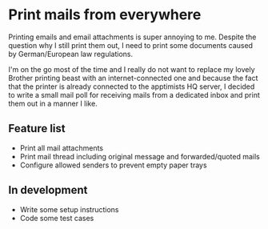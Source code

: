 # Print mails from everywhere

Printing emails and email attachments is super annoying to me. Despite the question why I still print them out, I need to print some documents caused by German/European law regulations.

I'm on the go most of the time and I really do not want to replace my lovely Brother printing beast with an internet-connected one and because the fact that the printer is already connected to the apptimists HQ server, I decided to write a small mail poll for receiving mails from a dedicated inbox and print them out in a manner I like.

## Feature list
- Print all mail attachments
- Print mail thread including original message and forwarded/quoted mails
- Configure allowed senders to prevent empty paper trays

## In development
- Write some setup instructions
- Code some test cases
